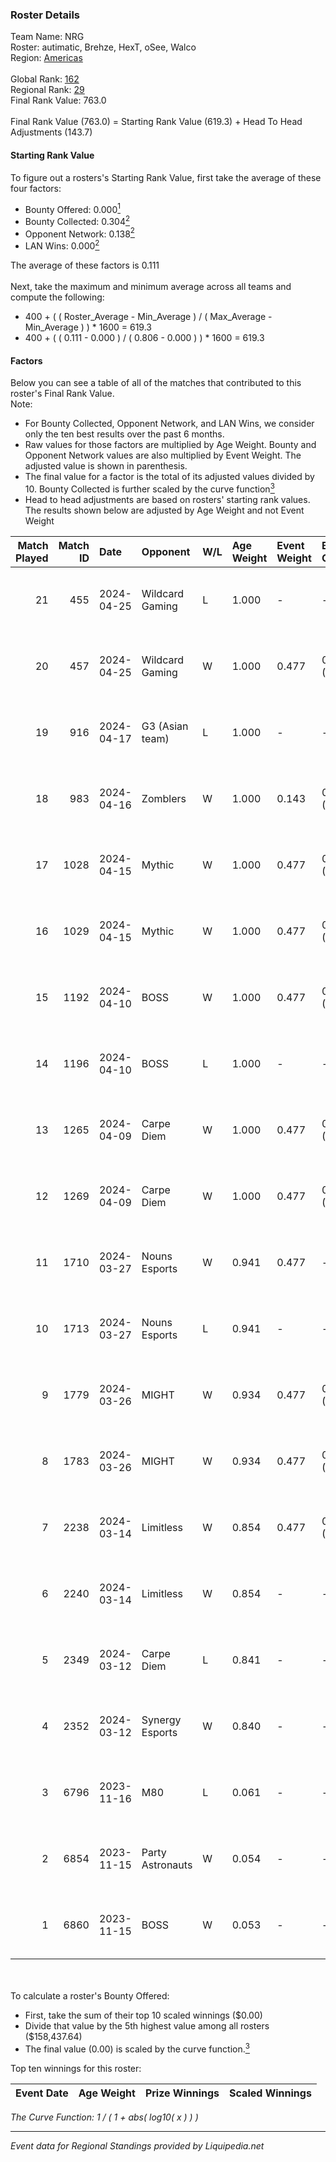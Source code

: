 ### Roster Details<br />
Team Name: NRG<br />
Roster: autimatic, Brehze, HexT, oSee, Walco<br />
Region: [Americas]( ../standings_americas.md)<br />
<br />
Global Rank: [162](../standings_global.md)<br />
Regional Rank: [29]( ../standings_americas.md)<br />
Final Rank Value:  763.0<br />
<br />
Final Rank Value (763.0) = Starting Rank Value (619.3) + Head To Head Adjustments (143.7)<br />

#### Starting Rank Value<br />
To figure out a rosters's Starting Rank Value, first take the average of these four factors:<br />
- Bounty Offered: 0.000[<sup>1</sup>](#table2)
- Bounty Collected: 0.304[<sup>2</sup>](#table1)
- Opponent Network: 0.138[<sup>2</sup>](#table1)
- LAN Wins: 0.000[<sup>2</sup>](#table1)

The average of these factors is 0.111<br />
<br />
Next, take the maximum and minimum average across all teams and compute the following:<br />
- 400 + ( ( Roster_Average - Min_Average ) / ( Max_Average - Min_Average ) ) * 1600 = 619.3
- 400 + ( ( 0.111 - 0.000 ) / ( 0.806 - 0.000 ) ) * 1600 = 619.3


#### Factors<br />
Below you can see a table of all of the matches that contributed to this roster's Final Rank Value.<br />
Note:<br />

- For Bounty Collected, Opponent Network, and LAN Wins, we consider only the ten best results over the past 6 months.
- Raw values for those factors are multiplied by Age Weight. Bounty and Opponent Network values are also multiplied by Event Weight. The adjusted value is shown in parenthesis.
- The final value for a factor is the total of its adjusted values divided by 10. Bounty Collected is further scaled by the curve function[<sup>3</sup>](#curveFunction)
- Head to head adjustments are based on rosters' starting rank values. The results shown below are adjusted by Age Weight and not Event Weight
<span id="table1"></span><br />


| Match Played | Match ID | Date       | Opponent         | W/L | Age Weight | Event Weight | Bounty Collected | Opponent Network | LAN Wins  | H2H Adj. | Roster                                 |
| -: | -: | :- | :- | :- | :- | :- | :- | :- | :- | -: | :- |
|           21 |      455 | 2024-04-25 | Wildcard Gaming  | L   | 1.000      | -            | -                | -                | -         |   -11.18 | autimatic, Brehze, HexT, oSee, Walco   |
|           20 |      457 | 2024-04-25 | Wildcard Gaming  | W   | 1.000      | 0.477        | 0.025 (0.012)    | 0.483 (0.230)    | 0 (0.000) |    20.72 | autimatic, Brehze, HexT, oSee, Walco   |
|           19 |      916 | 2024-04-17 | G3 (Asian team)  | L   | 1.000      | -            | -                | -                | -         |   -15.46 | autimatic, Brehze, HexT, oSee, Walco   |
|           18 |      983 | 2024-04-16 | Zomblers         | W   | 1.000      | 0.143        | 0.007 (0.001)    | -                | 0 (0.000) |    11.44 | autimatic, Brehze, HexT, oSee, Walco   |
|           17 |     1028 | 2024-04-15 | Mythic           | W   | 1.000      | 0.477        | 0.003 (0.001)    | 0.380 (0.181)    | 0 (0.000) |    12.42 | autimatic, Brehze, HexT, oSee, Walco   |
|           16 |     1029 | 2024-04-15 | Mythic           | W   | 1.000      | 0.477        | 0.003 (0.001)    | 0.380 (0.181)    | 0 (0.000) |    13.53 | autimatic, Brehze, HexT, oSee, Walco   |
|           15 |     1192 | 2024-04-10 | BOSS             | W   | 1.000      | 0.477        | 0.051 (0.024)    | 0.293 (0.140)    | 0 (0.000) |    23.15 | autimatic, Brehze, HexT, oSee, Walco   |
|           14 |     1196 | 2024-04-10 | BOSS             | L   | 1.000      | -            | -                | -                | -         |    -7.86 | autimatic, Brehze, HexT, oSee, Walco   |
|           13 |     1265 | 2024-04-09 | Carpe Diem       | W   | 1.000      | 0.477        | 0.009 (0.004)    | 0.178 (0.085)    | 0 (0.000) |    12.61 | autimatic, Brehze, HexT, oSee, Walco   |
|           12 |     1269 | 2024-04-09 | Carpe Diem       | W   | 1.000      | 0.477        | 0.009 (0.004)    | 0.178 (0.085)    | 0 (0.000) |    13.74 | autimatic, Brehze, HexT, oSee, Walco   |
|           11 |     1710 | 2024-03-27 | Nouns Esports    | W   | 0.941      | 0.477        | -                | 0.475 (0.213)    | 0 (0.000) |    18.04 | autimatic, Brehze, HexT, oSee, Walco   |
|           10 |     1713 | 2024-03-27 | Nouns Esports    | L   | 0.941      | -            | -                | -                | -         |   -11.41 | autimatic, Brehze, HexT, oSee, Walco   |
|            9 |     1779 | 2024-03-26 | MIGHT            | W   | 0.934      | 0.477        | 0.003 (0.001)    | 0.213 (0.095)    | 0 (0.000) |    17.10 | autimatic, Brehze, HexT, oSee, Walco   |
|            8 |     1783 | 2024-03-26 | MIGHT            | W   | 0.934      | 0.477        | 0.003 (0.001)    | 0.213 (0.095)    | 0 (0.000) |    18.51 | autimatic, Brehze, HexT, oSee, Walco   |
|            7 |     2238 | 2024-03-14 | Limitless        | W   | 0.854      | 0.477        | 0.001 (0.000)    | 0.177 (0.072)    | -         |    14.35 | autimatic, Brehze, HexT, oSee, Walco   |
|            6 |     2240 | 2024-03-14 | Limitless        | W   | 0.854      | -            | -                | -                | -         |    15.46 | autimatic, Brehze, HexT, oSee, Walco   |
|            5 |     2349 | 2024-03-12 | Carpe Diem       | L   | 0.841      | -            | -                | -                | -         |    -9.82 | autimatic, Brehze, HexT, oSee, Walco   |
|            4 |     2352 | 2024-03-12 | Synergy Esports  | W   | 0.840      | -            | -                | -                | -         |     5.80 | autimatic, Brehze, HexT, oSee, Walco   |
|            3 |     6796 | 2023-11-16 | M80              | L   | 0.061      | -            | -                | -                | -         |    -0.04 | malbsMd, maNkz, reck, slaxz-, Swisher  |
|            2 |     6854 | 2023-11-15 | Party Astronauts | W   | 0.054      | -            | -                | -                | -         |     1.25 | autimatic, HexT, Jeorge, junior, Walco |
|            1 |     6860 | 2023-11-15 | BOSS             | W   | 0.053      | -            | -                | -                | -         |     1.37 | autimatic, HexT, Jeorge, junior, Walco |

<br />
<span id="table2"></span><br />
To calculate a roster's Bounty Offered:<br />

- First, take the sum of their top 10 scaled winnings ($0.00)
- Divide that value by the 5th highest value among all rosters ($158,437.64)
- The final value (0.00) is scaled by the curve function.[<sup>3</sup>](#curveFunction)

Top ten winnings for this roster:<br />

| Event Date | Age Weight | Prize Winnings | Scaled Winnings |
| :- | -: | :- | :- |


<span id="curveFunction"></span>_The Curve Function: 1 / ( 1 + abs( log10( x ) ) )_<br />

---
_Event data for Regional Standings provided by Liquipedia.net_<br />
